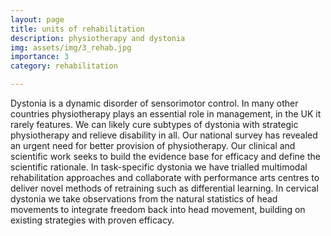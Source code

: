 ```yaml
---
layout: page
title: units of rehabilitation
description: physiotherapy and dystonia
img: assets/img/3_rehab.jpg
importance: 3
category: rehabilitation

---
```

Dystonia is a dynamic disorder of sensorimotor control.  In many other countries physiotherapy plays an essential role in management, in the UK it rarely features.  We can likely cure subtypes of dystonia with strategic physiotherapy and relieve disability in all.  Our national survey has revealed an urgent need for better provision of physiotherapy.  Our clinical and scientific work seeks to build the evidence base for efficacy and define the scientific rationale. In task-specific dystonia we have trialled multimodal rehabilitation approaches and collaborate with performance arts centres to deliver novel methods of retraining such as differential learning.  In cervical dystonia we take observations from the natural statistics of head movements to integrate freedom back into head movement, building on existing strategies with proven efficacy.